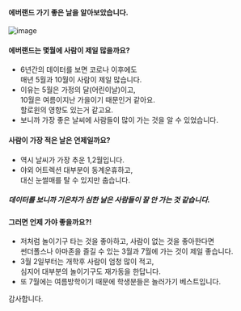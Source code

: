 #### 에버랜드 가기 좋은 날을 알아보았습니다.
![image](https://github.com/minseok06/EV/assets/121544294/b5b165ff-7bd5-4a46-af95-6ec76ac90ea0)
#### 에버랜드는 몇월에 사람이 제일 많을까요?
- 6년간의 데이터를 보면 코로나 이후에도<br>매년 5월과 10월이 사람이 제일 많습니다.
- 이유는 5월은 가정의 달(어린이날)이고, <br>10월은 여름이지난 가을이기 때문인거 같아요.<br>할로윈의 영향도 있는거 같고요.
- 보니까 가장 좋은 날씨에 사람들이 많이 가는 것을 알 수 있었습니다.
#### 사람이 가장 적은 날은 언제일까요?
- 역시 날씨가 가장 추운 1,2월입니다.
- 야외 어트렉션 대부분이 동계운휴하고,
<br>대신 눈썰매를 탈 수 있지만 춥습니다.<br>
##### 데이터를 보니까 기온차가 심한 날은 사람들이 잘 안 가는 것 같습니다.
#### 그러면 언제 가야 좋을까요?!
- 저처럼 놀이기구 타는 것을 좋아하고, 사람이 없는 것을 좋아한다면<br>썬더폴스나 아마존을 즐길 수 있는 3월과 7월에 가는 것이 제일 좋습니다.
- 3월 2일부터는 개학후 사람이 엄청 많이 적고, <br>심지어 대부분의 놀이기구도 재가동을 한답니다.
- 또 7월에는 여름방학이기 때문에 학생분들은 놀러가기 베스트입니다.

감사합니다.
